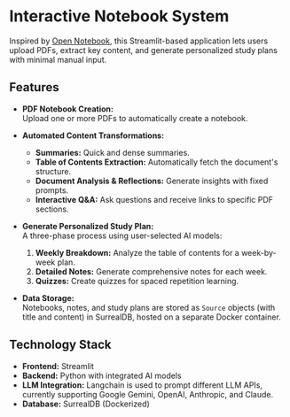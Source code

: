 # Interactive Notebook System

Inspired by [Open Notebook](https://www.open-notebook.ai/), this Streamlit-based application lets users upload PDFs, extract key content, and generate personalized study plans with minimal manual input.

## Features

- **PDF Notebook Creation:**  
  Upload one or more PDFs to automatically create a notebook.

- **Automated Content Transformations:**  
  - **Summaries:** Quick and dense summaries.  
  - **Table of Contents Extraction:** Automatically fetch the document's structure.  
  - **Document Analysis & Reflections:** Generate insights with fixed prompts.  
  - **Interactive Q&A:** Ask questions and receive links to specific PDF sections.

- **Generate Personalized Study Plan:**  
  A three-phase process using user-selected AI models:
  1. **Weekly Breakdown:** Analyze the table of contents for a week-by-week plan.
  2. **Detailed Notes:** Generate comprehensive notes for each week.
  3. **Quizzes:** Create quizzes for spaced repetition learning.

- **Data Storage:**  
  Notebooks, notes, and study plans are stored as `Source` objects (with title and content) in SurrealDB, hosted on a separate Docker container.

## Technology Stack

- **Frontend:** Streamlit  
- **Backend:** Python with integrated AI models  
- **LLM Integration:** Langchain is used to prompt different LLM APIs, currently supporting Google Gemini, OpenAI, Anthropic, and Claude.  
- **Database:** SurrealDB (Dockerized)

